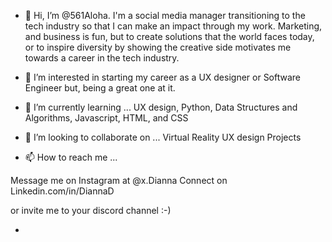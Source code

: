 - 👋 Hi, I’m @561Aloha.
I'm a social media manager transitioning to the tech industry so that I can make an impact through my work. 
Marketing, and business is fun, but to create solutions that the world faces today, or to inspire diversity
by showing the creative side motivates me towards a career in the tech industry. 


- 👀 I’m interested in starting my career as a UX designer or Software Engineer but, being a great one at it. 
- 🌱 I’m currently learning ... UX design, Python, Data Structures and Algorithms, Javascript, HTML, and CSS
- 💞️ I’m looking to collaborate on ... Virtual Reality UX design Projects 
- 📫 How to reach me ...

Message me on Instagram at @x.Dianna
Connect on Linkedin.com/in/DiannaD

or invite me to your discord channel :-)
<!---
561Aloha/561Aloha is a ✨ special ✨ repository because its `README.md` (this file) appears on your GitHub profile.
You can click the Preview link to take a look at your changes.
--->
- 
